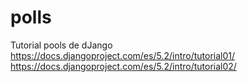 # polls
Tutorial pools de dJango
https://docs.djangoproject.com/es/5.2/intro/tutorial01/
https://docs.djangoproject.com/es/5.2/intro/tutorial02/
